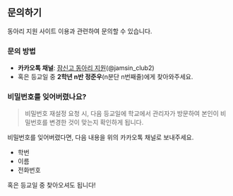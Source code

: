 ## 문의하기
동아리 지원 사이트 이용과 관련하여 문의할 수 있습니다.

### 문의 방법
* **카카오톡 채널**: [잠신고 동아리 지원](http://pf.kakao.com/_DuWaxj)(@jamsin_club2)
* 혹은 등교일 중 **2학년 n반 정준우**(n분단 n번째줄)에게 찾아와주세요.

### 비밀번호를 잊어버렸나요?
> 비밀번호 재설정 요청 시, 다음 등교일에 학교에서 관리자가 방문하여 본인이 비밀번호를 변경한 것이 맞는지 확인하게 됩니다.

비밀번호를 잊어버렸다면, 다음 내용을 위의 카카오톡 채널로 보내주세요.
* 학번
* 이름
* 전화번호

혹은 등교일 중 찾아오셔도 됩니다!
